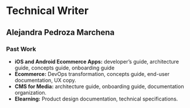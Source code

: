# Technical Writer

## Alejandra Pedroza Marchena

### Past Work

* **iOS and Android  Ecommerce Apps:**  developer’s guide, architecture guide, concepts guide, onboarding guide
* **Ecommerce:** DevOps transformation, concepts guide, end-user documentation, UX copy. 
* **CMS for Media:** architecture guide, onboarding guide, documentation organization.
* **Elearning:** Product design documentation, technical specifications.
